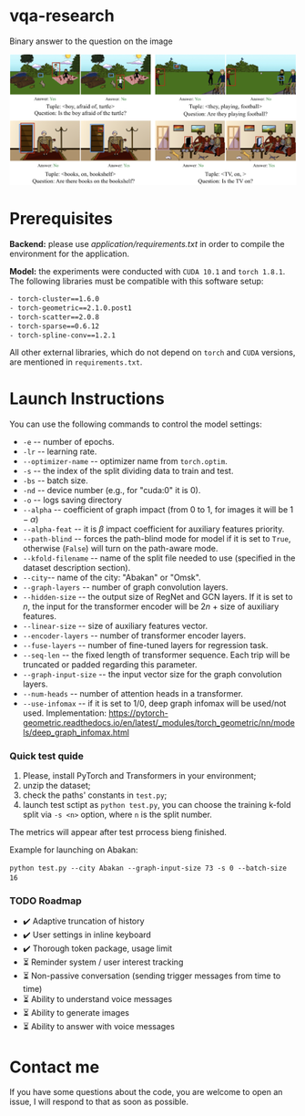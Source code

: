 # vqa-research
Binary answer to the question on the image

![image](qa_visual_logo.png)

# Prerequisites 

**Backend:** please use *application/requirements.txt* in order to compile the environment for the application. 

**Model:** the experiments were conducted with `CUDA 10.1` and `torch 1.8.1`. The following libraries must be compatible with this software setup:
```
- torch-cluster==1.6.0
- torch-geometric==2.1.0.post1
- torch-scatter==2.0.8
- torch-sparse==0.6.12
- torch-spline-conv==1.2.1
```
All other external libraries, which do not depend on `torch` and `CUDA` versions, are mentioned in `requirements.txt`.

# Launch Instructions

You can use the following commands to control the model settings:

- `-e` -- number of epochs.
- `-lr` -- learning rate.
- `--optimizer-name` -- optimizer name from `torch.optim`.
- `-s` -- the index of the split dividing data to train and test.
- `-bs` -- batch size.
- `-nd` -- device number (e.g., for "cuda:0" it is 0).
- `-o` -- logs saving directory 
- `--alpha` --  coefficient of graph impact (from $0$ to $1$, for images it will be $1 - \alpha$)
- `--alpha-feat` -- it is $\beta$ impact coefficient for auxiliary features priority.
- `--path-blind` -- forces the path-blind mode for model if it is set to `True`, otherwise (`False`) will turn on the path-aware mode.
- `--kfold-filename` -- name of the split file needed to use (specified in the dataset description section).
- `--city`-- name of the city: "Abakan" or "Omsk".
- `--graph-layers` -- number of graph convolution layers.
- `--hidden-size` -- the output size of RegNet and GCN layers. If it is set to $n$,  the input for the transformer encoder will be $2n$ $+$ size of auxiliary features.
- `--linear-size`  -- size of auxiliary features vector.
- `--encoder-layers`  -- number of transformer encoder layers.
- `--fuse-layers` -- number of fine-tuned layers for regression task.
- `--seq-len` -- the fixed length of transformer sequence. Each trip will be truncated or padded regarding this parameter.
- `--graph-input-size`  -- the input vector size for the graph convolution layers.
- `--num-heads` -- number of attention heads in a transformer.
- `--use-infomax` -- if it is set to 1/0, deep graph infomax will be used/not used. Implementation: https://pytorch-geometric.readthedocs.io/en/latest/_modules/torch_geometric/nn/models/deep_graph_infomax.html 

### Quick test quide

1) Please, install PyTorch and Transformers in your environment;
2) unzip the dataset;
4) check the paths' constants in `test.py`;
5) launch test sctipt as `python test.py`, you can choose the training k-fold split via `-s <n>` option, where `n` is the split number.

The metrics will appear after test prrocess bieng finished.

Example for launching on Abakan:

`python test.py --city Abakan --graph-input-size 73 -s 0 --batch-size 16`

### TODO Roadmap
- ✔️ Adaptive truncation of history
- ✔️ User settings in inline keyboard
- ✔️ Thorough token package, usage limit
- ⏳ Reminder system / user interest tracking
- ⏳ Non-passive conversation (sending trigger messages from time to time)
- ⏳ Ability to understand voice messages
- ⏳ Ability to generate images
- ⏳ Ability to answer with voice messages

# Contact me

If you have some questions about the code, you are welcome to open an issue, I will respond to that as soon as possible.
